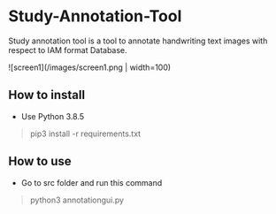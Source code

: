 # Study-Annotation-Tool
Study annotation tool is a tool to annotate handwriting text images with respect to IAM format Database. 

![screen1](/images/screen1.png | width=100)


## How to install
* Use Python 3.8.5

 > pip3 install -r requirements.txt

## How to use
* Go to src folder and run this command

 > python3 annotationgui.py

